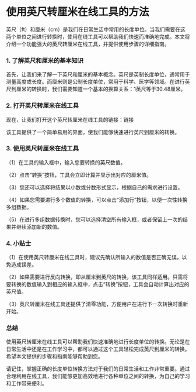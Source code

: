 使用英尺转厘米在线工具的方法
==============

英尺（ft）和厘米（cm）是我们在日常生活中常用的长度单位。当我们需要在这两个单位之间进行转换时，使用在线工具可以帮助我们快速而准确地完成。本文将介绍一个功能强大的英尺转厘米在线工具，并提供使用步骤的详细指南。

### 1. 了解英尺和厘米的基本知识

首先，让我们来了解一下英尺和厘米的基本概念。英尺是英制长度单位，通常用于测量高度或长度。而厘米则是公制长度单位，常用于科学、医学等领域。在进行英尺到厘米的转换时，我们需要知道一个基本的换算关系：1英尺等于30.48厘米。

### 2. 打开英尺转厘米在线工具

现在，让我们打开这个英尺转厘米在线工具的链接：链接

该工具提供了一个简单易用的界面，使我们能够快速进行英尺到厘米的转换。

### 3. 使用英尺转厘米在线工具

（1）在工具的输入框中，输入您要转换的英尺数值。

（2）点击“转换”按钮，工具会立即计算并显示出对应的厘米值。

（3）您还可以选择将结果以小数或分数形式显示，根据自己的需求进行设置。

（4）如果您需要进行多个数值的转换，可以点击“添加行”按钮，以便一次性转换多组数据。

（5）在进行多组数据转换时，您可以选择清空所有输入框，或者保留上一次的结果并继续添加新的数值。

### 4. 小贴士

（1）在使用英尺转厘米在线工具时，建议先确认所输入的数值是否正确无误，以免造成误差。

（2）如果需要进行反向转换，即从厘米到英尺的转换，该工具同样适用。只需将要转换的数值输入到相应的输入框中，点击“转换”按钮，工具会自动计算出对应的英尺值。

（3）英尺转厘米在线工具还提供了清零功能，方便用户在进行下一次转换时重新开始。

### 总结

使用英尺转厘米在线工具可以帮助我们快速准确地进行长度单位的转换。无论是在日常生活中还是在工作学习中，都可以通过这个工具轻松完成英尺到厘米的转换。希望本文提供的步骤和指南能够帮助到您。

请记住，掌握正确的长度单位转换方法对于我们的日常生活和工作非常重要。通过合理利用在线工具，我们能够更加高效地进行各种单位之间的转换，为自己的学习和工作带来便利。